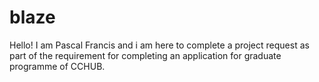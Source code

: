 # blaze
Hello!
I am Pascal Francis and i am here to complete a project request as part of the requirement for completing an application for graduate programme of CCHUB.
